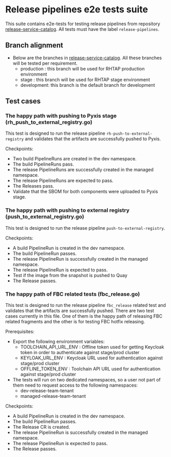 # Release pipelines e2e tests suite

This suite contains e2e-tests for testing release pipelines from repository [release-service-catalog](https://github.com/redhat-appstudio/release-service-catalog/tree/development).
All tests must have the label `release-pipelines`.

## Branch alignment
 * Below are the branches in [release-service-catalog](https://github.com/redhat-appstudio/release-service-catalog/tree/development). All these branches will be tested per requirement.  
   - production	: this branch will be used for RHTAP production environment
   - stage	: this branch will be used for RHTAP stage environment
   - development: this branch is the default branch for development

## Test cases 
### The happy path with pushing to Pyxis stage (rh_push_to_external_registry.go)

This test is designed to run the release pipeline `rh-push-to-external-registry` and validates that the artifacts are successfully pushed to Pyxis.

Checkpoints:
  - Two build PipelineRuns are created in the dev namespace.
  - The build PipelineRuns pass.
  - The release PipelineRuns are successfully created in the managed namespace.
  - The release PipelineRuns are expected to pass.
  - The Releases pass.
  - Validate that the SBOM for both components were uploaded to Pyxis stage.

### The happy path with pushing to external registry (push_to_external_registry.go)

This test is designed to run the release pipeline `push-to-external-registry`. 

Checkpoints:
  - A build PipelineRun is created in the dev namespace.
  - The build PipelineRun passes.
  - The release PipelineRun is successfully created in the managed namespace.
  - The release PipelineRun is expected to pass.
  - Test if the image from the snapshot is pushed to Quay
  - The Release passes.

### The happy path of FBC related tests (fbc_release.go)

This test is designed to run the release pipeline `fbc_release` related test and validates that the artifacts are successfully pushed. There are two test cases currently in this file. One of them is the happy path of releasing FBC related fragments and the other is for testing FBC hotfix releasing.

Prerequisites: 
   - Export the following environment variables:
       - TOOLCHAIN_API_URL_ENV	: Offline token used for getting Keycloak token in order to authenticate against stage/prod cluster
       - KEYLOAK_URL_ENV	: Keycloak URL used for authentication against stage/prod cluster
       - OFFLINE_TOKEN_ENV 	: Toolchain API URL used for authentication against stage/prod cluster
   - The tests will run on two dedicated namespaces, so a user not part of them need to request access to the following namespaces:
       - dev-release-team-tenant
       - managed-release-team-tenant

Checkpoints:
  - A build PipelineRun is created in the dev namespace.
  - The build PipelineRun passes.
  - The Release CR is created.
  - The release PipelineRun is successfully created in the managed namespace.
  - The release PipelineRun is expected to pass.
  - The Release passes.
